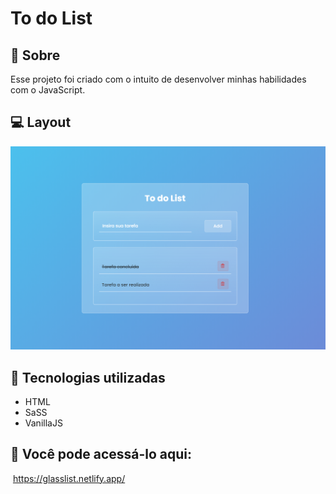# To do List

## 📖 Sobre

Esse projeto foi criado com o intuito de desenvolver minhas habilidades com o JavaScript.

## 💻 Layout

![To do List](https://github.com/anderama/To-do-list/blob/main/Todolist.png)

## 🚀 Tecnologias utilizadas

* HTML
* SaSS
* VanillaJS

## 👾 Você pode acessá-lo aqui:

​	https://glasslist.netlify.app/